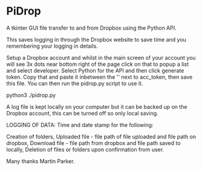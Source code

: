 # PiDrop
A tkinter GUI file transfer to and from Dropbox using the Python API.

This saves logging in through the Dropbox website to save time and you remembering your logging in details.

Setup a Dropbox account and whilst in the main screen of your account you will see 3x dots near bottom right of the page
click on that to popup a list and select developer. Select Python for the API and then click 
generate token. Copy that and paste it inbetween the '' next to acc_token, then save this file.
You can then run the pidrop.py script to use it.

python3 ./pidrop.py

A log file is kept locally on your computer but it can be backed up on the Dropbox account, this can be turned off so only local saving.

LOGGING OF DATA:
Time and date stamp for the following:

Creation of folders,
Uploaded file - file path of file uploaded and file path on dropbox,
Download file - file path from dropbox and file path saved to locally,
Deletion of files or folders upon confirmation from user.

Many thanks
Martin Parker.

